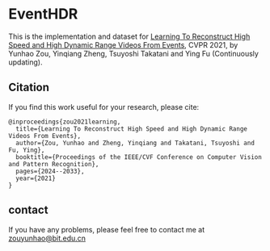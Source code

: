# EventHDR
 This is the implementation and dataset for [Learning To Reconstruct High Speed and High Dynamic Range Videos From Events](https://openaccess.thecvf.com/content/CVPR2021/papers/Zou_Learning_To_Reconstruct_High_Speed_and_High_Dynamic_Range_Videos_CVPR_2021_paper.pdf), CVPR 2021, by Yunhao Zou, Yinqiang Zheng, Tsuyoshi Takatani and Ying Fu (Continuously updating).

## Citation
If you find this work useful for your research, please cite: 
```
@inproceedings{zou2021learning,
  title={Learning To Reconstruct High Speed and High Dynamic Range Videos From Events},
  author={Zou, Yunhao and Zheng, Yinqiang and Takatani, Tsuyoshi and Fu, Ying},
  booktitle={Proceedings of the IEEE/CVF Conference on Computer Vision and Pattern Recognition},
  pages={2024--2033},
  year={2021}
}
```
## contact
If you have any problems, please feel free to contact me at zouyunhao@bit.edu.cn
